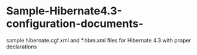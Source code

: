 # Sample-Hibernate4.3-configuration-documents-
sample hibernate.cgf.xml and *.hbm.xml files for Hibernate 4.3 with proper declarations
